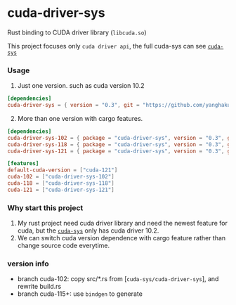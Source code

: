 # cuda-driver-sys

Rust binding to CUDA driver library (```libcuda.so```)

This project focuses only ```cuda driver api```, the full cuda-sys can see [```cuda-sys```]

### Usage

1. Just one version. such as cuda version 10.2

```toml
[dependencies]
cuda-driver-sys = { version = "0.3", git = "https://github.com/yanghaku/cuda-driver-sys", branch = "cuda-102" }
```

2. More than one version with cargo features.

```toml
[dependencies]
cuda-driver-sys-102 = { package = "cuda-driver-sys", version = "0.3", git = "https://github.com/yanghaku/cuda-driver-sys", branch = "cuda-102", optional = true }
cuda-driver-sys-118 = { package = "cuda-driver-sys", version = "0.3", git = "https://github.com/yanghaku/cuda-driver-sys", branch = "cuda-118", optional = true }
cuda-driver-sys-121 = { package = "cuda-driver-sys", version = "0.3", git = "https://github.com/yanghaku/cuda-driver-sys", branch = "cuda-121", optional = true }

[features]
default-cuda-version = ["cuda-121"]
cuda-102 = ["cuda-driver-sys-102"]
cuda-118 = ["cuda-driver-sys-118"]
cuda-121 = ["cuda-driver-sys-121"]
```

### Why start this project

1. My rust project need cuda driver library and need the newest feature for cuda, but the [```cuda-sys```] only has cuda
   driver 10.2.
2. We can switch cuda version dependence with cargo feature rather than change source code everytime.

### version info

* branch cuda-102: copy src/*.rs from [```cuda-sys/cuda-driver-sys```], and rewrite build.rs
* branch cuda-115+: use ```bindgen``` to generate

[```cuda-sys```]: https://github.com/rust-cuda/cuda-sys
